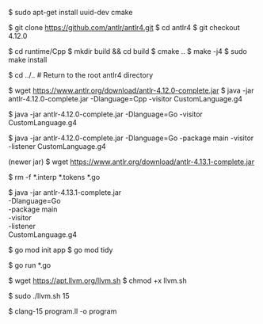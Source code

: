 


$ sudo apt-get install uuid-dev cmake

$ git clone https://github.com/antlr/antlr4.git
$ cd antlr4
$ git checkout 4.12.0

$ cd runtime/Cpp
$ mkdir build && cd build
$ cmake ..
$ make -j4
$ sudo make install

$ cd ../.. # Return to the root antlr4 directory

$ wget https://www.antlr.org/download/antlr-4.12.0-complete.jar
$ java -jar antlr-4.12.0-complete.jar -Dlanguage=Cpp -visitor CustomLanguage.g4

$ java -jar antlr-4.12.0-complete.jar -Dlanguage=Go -visitor CustomLanguage.g4


$ java -jar antlr-4.12.0-complete.jar -Dlanguage=Go -package main -visitor -listener CustomLanguage.g4


(newer jar)
$ wget https://www.antlr.org/download/antlr-4.13.1-complete.jar

$ rm -f *.interp *.tokens *.go

$ java -jar antlr-4.13.1-complete.jar \
  -Dlanguage=Go \
  -package main \
  -visitor \
  -listener \
  CustomLanguage.g4


$ go mod init app
$ go mod tidy


$ go run *.go


$ wget https://apt.llvm.org/llvm.sh
$ chmod +x llvm.sh

$ sudo ./llvm.sh 15

$ clang-15 program.ll -o program